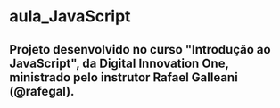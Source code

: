 # aula_JavaScript
## Projeto desenvolvido no curso "Introdução ao JavaScript", da Digital Innovation One, ministrado pelo instrutor Rafael Galleani (@rafegal).
